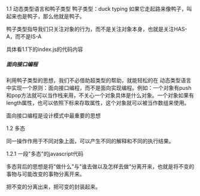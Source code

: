 1.1 动态类型语言和鸭子类型
鸭子类型：duck typing 如果它走起路来像鸭子，叫起来也是鸭子，那么他就是鸭子。

鸭子类型指导我们只关注对象的行为，而不是关注对象本身，也就是关注HAS-A，而不是IS-A

具体看1.1下的index.js的代码内容


##### 面向接口编程
利用鸭子类型的思想，我们不必借助超类型的帮助，就能轻松的在
动态类型语言中实现一个原则：面向接口编程，而不是面向实现编程。例如：一个对象有push和pop方法就可以当作栈来用，不关心一个对象具体是什么对象。一个对象如果有length属性，也可以依照下标来存取属性，这个对象就可以被当作数组来使用。

面向接口编程是设计模式中最重要的思想


1.2 多态

同一操作作用于不同对象上面，可以产生不同的解释和不同的执行结果。

1.2.1 一段"多态"的javascript代码

多态背后的思想是将"做什么"与"谁去做以及怎样去做"分离开来，也就是将不变的事物与可能改变的事物分离开来。

把不变的分离出来，把可变的封装起来。
